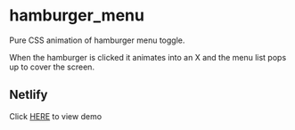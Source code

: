 # hamburger_menu

Pure CSS animation of hamburger menu toggle.

When the hamburger is clicked it animates into an X and the menu list pops up to cover the screen.

## Netlify

Click [HERE](https://angry-leakey-6c1b82.netlify.com/) to view demo

